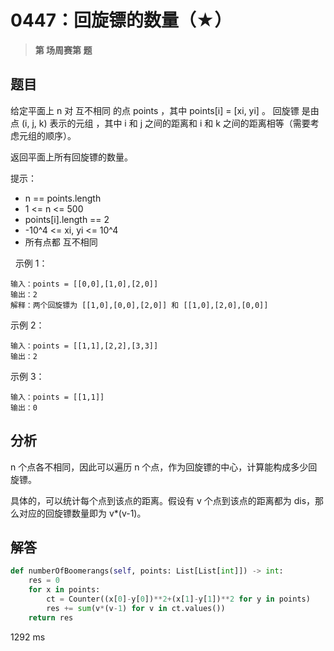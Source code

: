 # 0447：回旋镖的数量（★）


> **第  场周赛第  题**

## 题目

给定平面上 n 对 互不相同 的点 points ，其中 points[i] = [xi, yi] 。
回旋镖 是由点 (i, j, k) 表示的元组 ，其中 i 和 j 之间的距离和 i 和 k 之间的距离相等（需要考虑元组的顺序）。

返回平面上所有回旋镖的数量。

提示：
- n == points.length
- 1 <= n <= 500
- points[i].length == 2
- -10^4 <= xi, yi <= 10^4
- 所有点都 互不相同

 
示例 1：

	输入：points = [[0,0],[1,0],[2,0]]
	输出：2
	解释：两个回旋镖为 [[1,0],[0,0],[2,0]] 和 [[1,0],[2,0],[0,0]]

示例 2：

	输入：points = [[1,1],[2,2],[3,3]]
	输出：2

示例 3：

	输入：points = [[1,1]]
	输出：0
 


## 分析

n 个点各不相同，因此可以遍历 n 个点，作为回旋镖的中心，计算能构成多少回旋镖。

具体的，可以统计每个点到该点的距离。假设有 v 个点到该点的距离都为 dis，那么对应的回旋镖数量即为 v*(v-1)。

## 解答

```python
def numberOfBoomerangs(self, points: List[List[int]]) -> int:
	res = 0
	for x in points:
		ct = Counter((x[0]-y[0])**2+(x[1]-y[1])**2 for y in points)
		res += sum(v*(v-1) for v in ct.values())
	return res
```
1292 ms


